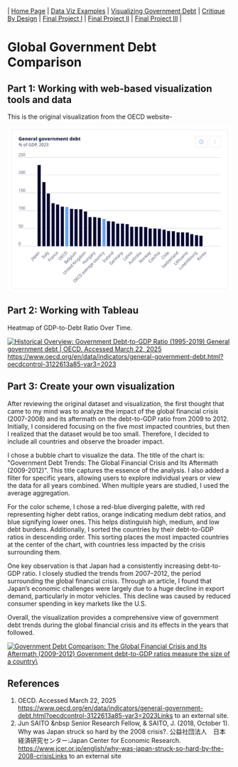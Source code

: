 | [Home Page](https://ananthulalohitaksha.github.io/lohitaksha-ananthula-portfolio/) | [Data Viz Examples](dataviz-examples) | [Visualizing Government Debt](visualizing-government-debt) | [Critique By Design](critique-by-design) | [Final Project I](final-project-part-one) | [Final Project II](final-project-part-two) | [Final Project III](final-project-part-three) |

# Global Government Debt Comparison

## Part 1: Working with web-based visualization tools and data
This is the original visualization from the OECD website-

<img src="Part%20one.png" alt="Part One" width="800" />

## Part 2: Working with Tableau
Heatmap of GDP-to-Debt Ratio Over Time.
<div class='tableauPlaceholder' id='viz1742775716886' style='position: relative'>
    <noscript>
        <a href='https://public.tableau.com/views/VisualizingGovernmentDebt_17426937908540/Sheet1'>
            <img alt='Historical Overview: Government Debt-to-GDP Ratio (1995-2019) General government debt | OECD. Accessed March 22, 2025 https://www.oecd.org/en/data/indicators/general-government-debt.html?oecdcontrol-3122613a85-var3=2023' 
                 src='https://public.tableau.com/static/images/Vi/VisualizingGovernmentDebt_17426937908540/Sheet1/1_rss.png' 
                 style='border: none;' />
        </a>
    </noscript>
    <object class='tableauViz' style='display:none;'>
        <param name='host_url' value='https%3A%2F%2Fpublic.tableau.com%2F' />
        <param name='embed_code_version' value='3' />
        <param name='site_root' value='' />
        <param name='name' value='VisualizingGovernmentDebt_17426937908540/Sheet1' />
        <param name='tabs' value='no' />
        <param name='toolbar' value='yes' />
        <param name='static_image' value='https://public.tableau.com/static/images/Vi/VisualizingGovernmentDebt_17426937908540/Sheet1/1.png' />
        <param name='animate_transition' value='yes' />
        <param name='display_static_image' value='yes' />
        <param name='display_spinner' value='yes' />
        <param name='display_overlay' value='yes' />
        <param name='display_count' value='yes' />
        <param name='language' value='en-US' />
        <param name='filter' value='publish=yes' />
    </object>
</div>

<script type='text/javascript'>
    var divElement = document.getElementById('viz1742775716886');
    var vizElement = divElement.getElementsByTagName('object')[0];
    vizElement.style.width = '100%';
    vizElement.style.height = (divElement.offsetWidth * 0.75) + 'px';
    var scriptElement = document.createElement('script');
    scriptElement.src = 'https://public.tableau.com/javascripts/api/viz_v1.js';
    vizElement.parentNode.insertBefore(scriptElement, vizElement);
</script>

## Part 3: Create your own visualization
After reviewing the original dataset and visualization, the first thought that came to my mind was to analyze the impact of the global financial crisis (2007-2008) and its aftermath on the debt-to-GDP ratio from 2009 to 2012. Initially, I considered focusing on the five most impacted countries, but then I realized that the dataset would be too small. Therefore, I decided to include all countries and observe the broader impact.

I chose a bubble chart to visualize the data. The title of the chart is: "Government Debt Trends: The Global Financial Crisis and Its Aftermath (2009-2012)". This title captures the essence of the analysis. I also added a filter for specific years, allowing users to explore individual years or view the data for all years combined. When multiple years are studied, I used the average aggregation.

For the color scheme, I chose a red-blue diverging palette, with red representing higher debt ratios, orange indicating medium debt ratios, and blue signifying lower ones. This helps distinguish high, medium, and low debt burdens. Additionally, I sorted the countries by their debt-to-GDP ratios in descending order. This sorting places the most impacted countries at the center of the chart, with countries less impacted by the crisis surrounding them.

One key observation is that Japan had a consistently increasing debt-to-GDP ratio. I closely studied the trends from 2007–2012, the period surrounding the global financial crisis. Through an article, I found that Japan’s economic challenges were largely due to a huge decline in export demand, particularly in motor vehicles. This decline was caused by reduced consumer spending in key markets like the U.S.

Overall, the visualization provides a comprehensive view of government debt trends during the global financial crisis and its effects in the years that followed.

<div class='tableauPlaceholder' id='viz1742776287865' style='position: relative; width: 100%; margin: 0 auto; display: block;'>
    <noscript>
        <a href='#'>
            <img alt='Government Debt Comparison: The Global Financial Crisis and Its Aftermath (2009-2012) Government debt-to-GDP ratios measure the size of a country\'s debt relative to its economic output, providing insight into its fiscal health. During the aftermath of the ' 
                 src='https://public.tableau.com/static/images/Bo/Book1_17427761344300/Sheet1/1_rss.png' 
                 style='border: none;' />
        </a>
    </noscript>
    <object class='tableauViz' style='display:none; width: 100%; height: 100%;'>
        <param name='host_url' value='https%3A%2F%2Fpublic.tableau.com%2F' />
        <param name='embed_code_version' value='3' />
        <param name='site_root' value='' />
        <param name='name' value='Book1_17427761344300/Sheet1' />
        <param name='tabs' value='no' />
        <param name='toolbar' value='yes' />
        <param name='static_image' value='https://public.tableau.com/static/images/Bo/Book1_17427761344300/Sheet1/1.png' />
        <param name='animate_transition' value='yes' />
        <param name='display_static_image' value='yes' />
        <param name='display_spinner' value='yes' />
        <param name='display_overlay' value='yes' />
        <param name='display_count' value='yes' />
        <param name='language' value='en-US' />
    </object>
</div>

<script type='text/javascript'>
    var divElement = document.getElementById('viz1742776287865');
    var vizElement = divElement.getElementsByTagName('object')[0];
    vizElement.style.width = '100%';
    vizElement.style.height = (divElement.offsetWidth * 0.75) + 'px';  // Maintain 75% height ratio
    var scriptElement = document.createElement('script');
    scriptElement.src = 'https://public.tableau.com/javascripts/api/viz_v1.js';
    vizElement.parentNode.insertBefore(scriptElement, vizElement);
</script>


## References
1. OECD. Accessed March 22, 2025 https://www.oecd.org/en/data/indicators/general-government-debt.html?oecdcontrol-3122613a85-var3=2023Links to an external site.
2. Jun SAITO    &nbsp Senior Research Fellow, & SAITO, J. (2018, October 1). Why was Japan struck so hard by the 2008 crisis?. 公益社団法人　日本経済研究センター:Japan Center for Economic Research. https://www.jcer.or.jp/english/why-was-japan-struck-so-hard-by-the-2008-crisisLinks to an external site
